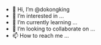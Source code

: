 - 👋 Hi, I’m @dokongking
- 👀 I’m interested in ...
- 🌱 I’m currently learning ...
- 💞️ I’m looking to collaborate on ...
- 📫 How to reach me ...

<!---
dokongking/dokongking is a ✨ special ✨ repository because its `README.md` (this file) appears on your GitHub profile.
You can click the Preview link to take a look at your changes.
--->
